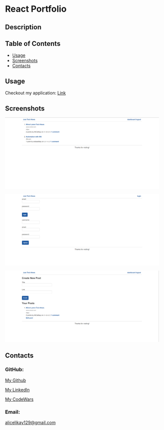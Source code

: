 # React Portfolio

## Description


## Table of Contents
* [Usage](#usage)
* [Screenshots](#screenshots)
* [Contacts](#contacts)

## Usage
Checkout my application: [Link](https://tech-news-ali-java-api.herokuapp.com/)

## Screenshots
![Screenshot (144).png](img%2FScreenshot%20%28144%29.png)

![Screenshot (151).png](img%2FScreenshot%20%28151%29.png)

![Screenshot (150).png](img%2FScreenshot%20%28150%29.png)

## Contacts
### GitHub:
[My Github](https://github.com/AliCelikay)

[My LinkedIn](https://www.linkedin.com/in/alicelikay/)

[My CodeWars](https://www.codewars.com/users/AliCelikay129)
### Email:
alicelikay129@gmail.com